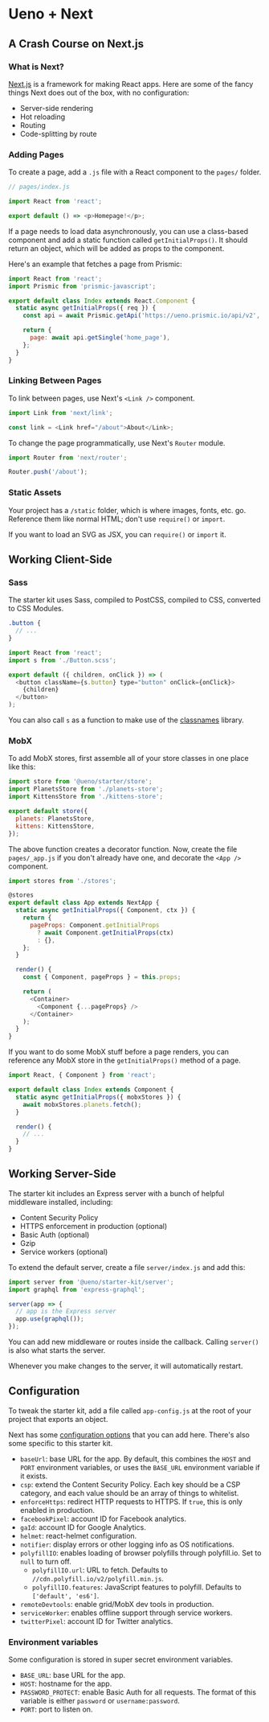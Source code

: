 # Ueno + Next

## A Crash Course on Next.js

### What is Next?

[Next.js](https://nextjs.org) is a framework for making React apps. Here are some of the fancy things Next does out of the box, with no configuration:

- Server-side rendering
- Hot reloading
- Routing
- Code-splitting by route

### Adding Pages

To create a page, add a `.js` file with a React component to the `pages/` folder.

```js
// pages/index.js

import React from 'react';

export default () => <p>Homepage!</p>;
```

If a page needs to load data asynchronously, you can use a class-based component and add a static function called `getInitialProps()`. It should return an object, which will be added as props to the component.

Here's an example that fetches a page from Prismic:

```js
import React from 'react';
import Prismic from 'prismic-javascript';

export default class Index extends React.Component {
  static async getInitialProps({ req }) {
    const api = await Prismic.getApi('https://ueno.prismic.io/api/v2', { req });

    return {
      page: await api.getSingle('home_page'),
    };
  }
}
```

### Linking Between Pages

To link between pages, use Next's `<Link />` component.

```js
import Link from 'next/link';

const link = <Link href="/about">About</Link>;
```

To change the page programmatically, use Next's `Router` module.

```js
import Router from 'next/router';

Router.push('/about');
```

### Static Assets

Your project has a `/static` folder, which is where images, fonts, etc. go. Reference them like normal HTML; don't use `require()` or `import`.

If you want to load an SVG as JSX, you can `require()` or `import` it.

## Working Client-Side

### Sass

The starter kit uses Sass, compiled to PostCSS, compiled to CSS, converted to CSS Modules.

```scss
.button {
  // ...
}
```

```js
import React from 'react';
import s from './Button.scss';

export default ({ children, onClick }) => (
  <button className={s.button} type="button" onClick={onClick}>
    {children}
  </button>
);
```

You can also call `s` as a function to make use of the [classnames](https://npmjs.org/package/classnames) library.

### MobX

To add MobX stores, first assemble all of your store classes in one place like this:

```js
import store from '@ueno/starter/store';
import PlanetsStore from './planets-store';
import KittensStore from './kittens-store';

export default store({
  planets: PlanetsStore,
  kittens: KittensStore,
});
```

The above function creates a decorator function. Now, create the file `pages/_app.js` if you don't already have one, and decorate the `<App />` component.

```js
import stores from './stores';

@stores
export default class App extends NextApp {
  static async getInitialProps({ Component, ctx }) {
    return {
      pageProps: Component.getInitialProps
        ? await Component.getInitialProps(ctx)
        : {},
    };
  }

  render() {
    const { Component, pageProps } = this.props;

    return (
      <Container>
        <Component {...pageProps} />
      </Container>
    );
  }
}
```

If you want to do some MobX stuff before a page renders, you can reference any MobX store in the `getInitialProps()` method of a page.

```js
import React, { Component } from 'react';

export default class Index extends Component {
  static async getInitialProps({ mobxStores }) {
    await mobxStores.planets.fetch();
  }

  render() {
    // ...
  }
}
```

## Working Server-Side

The starter kit includes an Express server with a bunch of helpful middleware installed, including:

- Content Security Policy
- HTTPS enforcement in production (optional)
- Basic Auth (optional)
- Gzip
- Service workers (optional)

To extend the default server, create a file `server/index.js` and add this:

```js
import server from '@ueno/starter-kit/server';
import graphql from 'express-graphql';

server(app => {
  // app is the Express server
  app.use(graphql());
});
```

You can add new middleware or routes inside the callback. Calling `server()` is also what starts the server.

Whenever you make changes to the server, it will automatically restart.

## Configuration

To tweak the starter kit, add a file called `app-config.js` at the root of your project that exports an object.

Next has some [configuration options](https://nextjs.org/docs#custom-configuration) that you can add here. There's also some specific to this starter kit.

- `baseUrl`: base URL for the app. By default, this combines the `HOST` and `PORT` environment variables, or uses the `BASE_URL` environment variable if it exists.
- `csp`: extend the Content Security Policy. Each key should be a CSP category, and each value should be an array of things to whitelist.
- `enforceHttps`: redirect HTTP requests to HTTPS. If `true`, this is only enabled in production.
- `facebookPixel`: account ID for Facebook analytics.
- `gaId`: account ID for Google Analytics.
- `helmet`: react-helmet configuration.
- `notifier`: display errors or other logging info as OS notifications.
- `polyfillIO`: enables loading of browser polyfills through polyfill.io. Set to `null` to turn off.
  - `polyfillIO.url`: URL to fetch. Defaults to `//cdn.polyfill.io/v2/polyfill.min.js`.
  - `polyfillIO.features`: JavaScript features to polyfill. Defaults to `['default', 'es6']`.
- `remoteDevtools`: enable grid/MobX dev tools in production.
- `serviceWorker`: enables offline support through service workers.
- `twitterPixel`: account ID for Twitter analytics.

### Environment variables

Some configuration is stored in super secret environment variables.

- `BASE_URL`: base URL for the app.
- `HOST`: hostname for the app.
- `PASSWORD_PROTECT`: enable Basic Auth for all requests. The format of this variable is either `password` or `username:password`.
- `PORT`: port to listen on.
